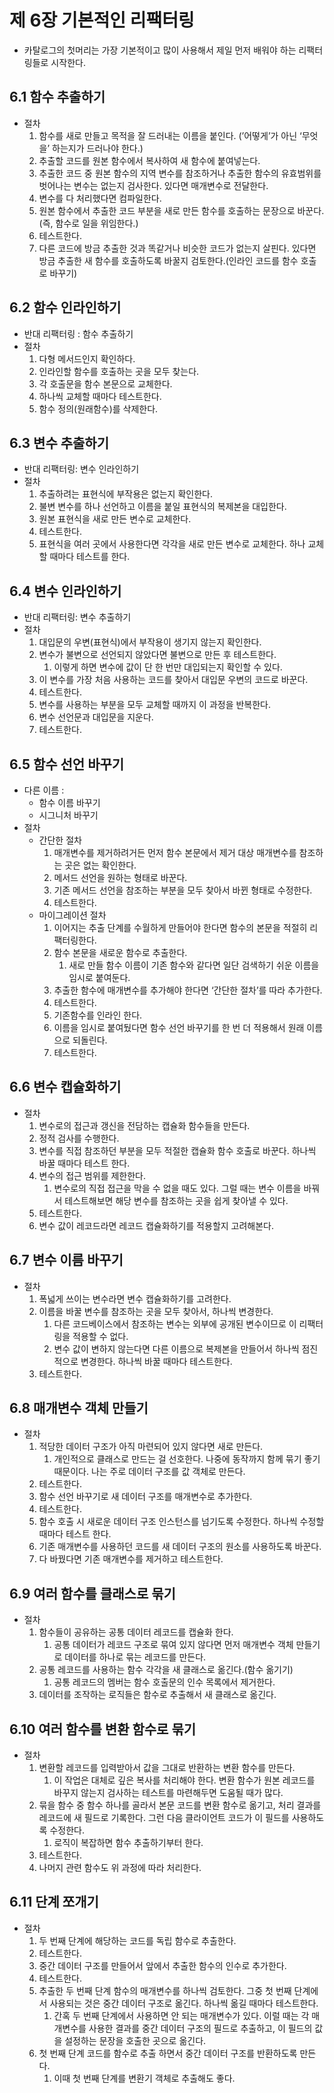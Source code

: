 # 제 6장 기본적인 리팩터링

- 카탈로그의 첫머리는 가장 기본적이고 많이 사용해서 제일 먼저 배워야 하는 리팩터링들로 시작한다.

## 6.1 함수 추출하기

- 절차
    1. 함수를 새로 만들고 목적을 잘 드러내는 이름을 붙인다. (’어떻게’가 아닌 ‘무엇을’ 하는지가 드러나야 한다.)
    2. 추출할 코드를 원본 함수에서 복사하여 새 함수에 붙여넣는다.
    3. 추출한 코드 중 원본 함수의 지역 변수를 참조하거나 추출한 함수의 유효범위를 벗어나는 변수는 없는지 검사한다. 있다면 매개변수로 전달한다.
    4. 변수를 다 처리했다면 컴파일한다.
    5. 원본 함수에서 추출한 코드 부분을 새로 만든 함수를 호출하는 문장으로 바꾼다.(즉, 함수로 일을 위임한다.)
    6. 테스트한다.
    7. 다른 코드에 방금 추출한 것과 똑같거나 비슷한 코드가 없는지 살핀다. 있다면 방금 추출한 새 함수를 호출하도록 바꿀지 검토한다.(인라인 코드를 함수 호출로 바꾸기)

## 6.2 함수 인라인하기

- 반대 리팩터링 : 함수 추출하기
- 절차
    1. 다형 메서드인지 확인하다.
    2. 인라인할 함수를 호출하는 곳을 모두 찾는다.
    3. 각 호출문을 함수 본문으로 교체한다.
    4. 하나씩 교체할 때마다 테스트한다.
    5. 함수 정의(원래함수)를 삭제한다.

## 6.3 변수 추출하기

- 반대 리팩터링: 변수 인라인하기
- 절차
    1. 추출하려는 표현식에 부작용은 없는지 확인한다.
    2. 불변 변수를 하나 선언하고 이름을 붙일 표현식의 복제본을 대입한다.
    3. 원본 표현식을 새로 만든 변수로 교체한다.
    4. 테스트한다.
    5. 표현식을 여러 곳에서 사용한다면 각각을 새로 만든 변수로 교체한다. 하나 교체할 때마다 테스트를 한다.

## 6.4 변수 인라인하기

- 반대 리팩터링: 변수 추출하기
- 절차
    1. 대입문의 우변(표현식)에서 부작용이 생기지 않는지 확인한다.
    2. 변수가 불변으로 선언되지 않았다면 불변으로 만든 후 테스트한다.
        1. 이렇게 하면 변수에 값이 단 한 번만 대입되는지 확인할 수 있다.
    3. 이 변수를 가장 처음 사용하는 코드를 찾아서 대입문 우변의 코드로 바꾼다.
    4. 테스트한다.
    5. 변수를 사용하는 부분을 모두 교체할 때까지 이 과정을 반복한다.
    6. 변수 선언문과 대입문을 지운다.
    7. 테스트한다.

## 6.5 함수 선언 바꾸기

- 다른 이름 :
    - 함수 이름 바꾸기
    - 시그니처 바꾸기
- 절차
    - 간단한 절차
        1. 매개변수를 제거하려거든 먼저 함수 본문에서 제거 대상 매개변수를 참조하는 곳은 없는 확인한다.
        2. 메서드 선언을 원하는 형태로 바꾼다.
        3. 기존 메서드 선언을 참조하는 부분을 모두 찾아서 바뀐 형태로 수정한다.
        4. 테스트한다.
    - 마이그레이션 절차
        1. 이어지는 추출 단계를 수월하게 만들어야 한다면 함수의 본문을 적절히 리팩터링한다.
        2. 함수 본문을 새로운 함수로 추출한다.
            1. 새로 만들 함수 이름이 기존 함수와 같다면 일단 검색하기 쉬운 이름을 임시로 붙여둔다.
        3. 추출한 함수에 매개변수를 추가해야 한다면 ‘간단한 절차’를 따라 추가한다.
        4. 테스트한다.
        5. 기존함수를 인라인 한다.
        6. 이름을 임시로 붙여뒀다면 함수 선언 바꾸기를 한 번 더 적용해서 원래 이름으로 되돌린다.
        7. 테스트한다.

## 6.6 변수 캡슐화하기

- 절차
    1. 변수로의 접근과 갱신을 전담하는 캡슐화 함수들을 만든다.
    2. 정적 검사를 수행한다.
    3. 변수를 직접 참조하던 부분을 모두 적절한 캡슐화 함수 호출로 바꾼다. 하나씩 바꿀 때마다 테스트 한다.
    4. 변수의 접근 범위를 제한한다.
        1. 변수로의 직접 접근을 막을 수 없을 때도 있다. 그럴 때는 변수 이름을 바꿔서 테스트해보면 해당 변수를 참조하는 곳을 쉽게 찾아낼 수 있다.
    5. 테스트한다.
    6. 변수 값이 레코드라면 레코드 캡슐화하기를 적용할지 고려해본다.

## 6.7 변수 이름 바꾸기

- 절차
    1. 폭넓게 쓰이는 변수라면 변수 캡슐화하기를 고려한다.
    2. 이름을 바꿀 변수를 참조하는 곳을 모두 찾아서, 하나씩 변경한다.
        1. 다른 코드베이스에서 참조하는 변수는 외부에 공개된 변수이므로 이 리팩터링을 적용할 수 없다.
        2. 변수 값이 변하지 않는다면 다른 이름으로 복제본을 만들어서 하나씩 점진적으로 변경한다. 하나씩 바꿀 때마다 테스트한다.
    3. 테스트한다.

## 6.8 매개변수 객체 만들기

- 절차
    1. 적당한 데이터 구조가 아직 마련되어 있지 않다면 새로 만든다.
        1. 개인적으로 클래스로 만드는 걸 선호한다. 나중에 동작까지 함께 묶기 좋기 때문이다. 나는 주로 데이터 구조를 값 객체로 만든다.
    2. 테스트한다.
    3. 함수 선언 바꾸기로 새 데이터 구조를 매개변수로 추가한다.
    4. 테스트한다.
    5. 함수 호출 시 새로운 데이터 구조 인스턴스를 넘기도록 수정한다. 하나씩 수정할 때마다 테스트 한다.
    6. 기존 매개변수를 사용하던 코드를 새 데이터 구조의 원소를 사용하도록 바꾼다.
    7. 다 바꿨다면 기존 매개변수를 제거하고 테스트한다.

## 6.9 여러 함수를 클래스로 묶기

- 절차
    1. 함수들이 공유하는 공통 데이터 레코드를 캡슐화 한다.
        1. 공통 데이터가 레코드 구조로 묶여 있지 않다면 먼저 매개변수 객체 만들기로 데이터를 하나로 묶는 레코드를 만든다.
    2. 공통 레코드를 사용하는 함수 각각을 새 클래스로 옮긴다.(함수 옮기기)
        1. 공통 레코드의 멤버는 함수 호출문의 인수 목록에서 제거한다.
    3. 데이터를 조작하는 로직들은 함수로 추출해서 새 클래스로 옮긴다.

## 6.10 여러 함수를 변환 함수로 묶기

- 절차
    1. 변환할 레코드를 입력받아서 값을 그대로 반환하는 변환 함수를 만든다.
        1. 이 작업은 대체로 깊은 복사를 처리해야 한다. 변환 함수가 원본 레코드를 바꾸지 않는지 검사하는 테스트를 마련해두면 도움될 때가 많다.
    2. 묶을 함수 중 함수 하나를 골라서 본문 코드를 변환 함수로 옮기고, 처리 결과를 레코드에 새 필드로 기록한다. 그런 다음 클라이언트 코드가 이 필드를 사용하도록 수정한다.
        1. 로직이 복잡하면 함수 추출하기부터 한다.
    3. 테스트한다.
    4. 나머지 관련 함수도 위 과정에 따라 처리한다.

## 6.11 단계 쪼개기

- 절차
    1. 두 번째 단계에 해당하는 코드를 독립 함수로 추출한다.
    2. 테스트한다.
    3. 중간 데이터 구조를 만들어서 앞에서 추출한 함수의 인수로 추가한다.
    4. 테스트한다.
    5. 추출한 두 번째 단계 함수의 매개변수를 하나씩 검토한다. 그중 첫 번째 단계에서 사용되는 것은 중간 데이터 구조로 옮긴다. 하나씩 옮길 때마다 테스트한다.
        1. 간혹 두 번째 단계에서 사용하면 안 되는 매개변수가 있다. 이럴 때는 각 매개변수를 사용한 결과를 중간 데이터 구조의 필드로 추출하고, 이 필드의 값을 설정하는 문장을 호출한 곳으로 옮긴다.
    6. 첫 번째 단계 코드를 함수로 추출 하면서 중간 데이터 구조를 반환하도록 만든다.
        1. 이때 첫 번째 단계를 변환기 객체로 추출해도 좋다.